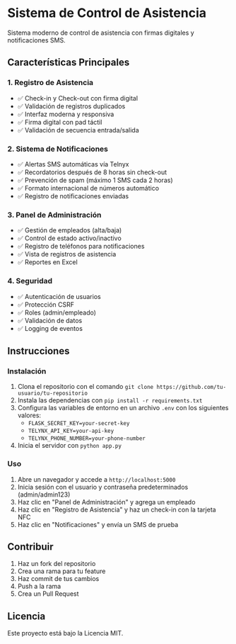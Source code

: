 # Sistema de Control de Asistencia

Sistema moderno de control de asistencia con firmas digitales y notificaciones SMS.

## Características Principales

### 1. Registro de Asistencia
- ✅ Check-in y Check-out con firma digital
- ✅ Validación de registros duplicados
- ✅ Interfaz moderna y responsiva
- ✅ Firma digital con pad táctil
- ✅ Validación de secuencia entrada/salida

### 2. Sistema de Notificaciones
- ✅ Alertas SMS automáticas vía Telnyx
- ✅ Recordatorios después de 8 horas sin check-out
- ✅ Prevención de spam (máximo 1 SMS cada 2 horas)
- ✅ Formato internacional de números automático
- ✅ Registro de notificaciones enviadas

### 3. Panel de Administración
- ✅ Gestión de empleados (alta/baja)
- ✅ Control de estado activo/inactivo
- ✅ Registro de teléfonos para notificaciones
- ✅ Vista de registros de asistencia
- ✅ Reportes en Excel

### 4. Seguridad
- ✅ Autenticación de usuarios
- ✅ Protección CSRF
- ✅ Roles (admin/empleado)
- ✅ Validación de datos
- ✅ Logging de eventos

## Instrucciones

### Instalación

1. Clona el repositorio con el comando `git clone https://github.com/tu-usuario/tu-repositorio`
2. Instala las dependencias con `pip install -r requirements.txt`
3. Configura las variables de entorno en un archivo `.env` con los siguientes valores:
   - `FLASK_SECRET_KEY=your-secret-key`
   - `TELYNX_API_KEY=your-api-key`
   - `TELYNX_PHONE_NUMBER=your-phone-number`
4. Inicia el servidor con `python app.py`

### Uso

1. Abre un navegador y accede a `http://localhost:5000`
2. Inicia sesión con el usuario y contraseña predeterminados (admin/admin123)
3. Haz clic en "Panel de Administración" y agrega un empleado
4. Haz clic en "Registro de Asistencia" y haz un check-in con la tarjeta NFC
5. Haz clic en "Notificaciones" y envía un SMS de prueba

## Contribuir

1. Haz un fork del repositorio
2. Crea una rama para tu feature
3. Haz commit de tus cambios
4. Push a la rama
5. Crea un Pull Request

## Licencia

Este proyecto está bajo la Licencia MIT.
